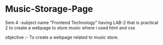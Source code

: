 # Music-Storage-Page
Sem 4 -subject name "Frontend Technology" having LAB-2 that is practical 2 to create a webpage to store music where i used html and css 

objective :- To create a webpage related to music store.
